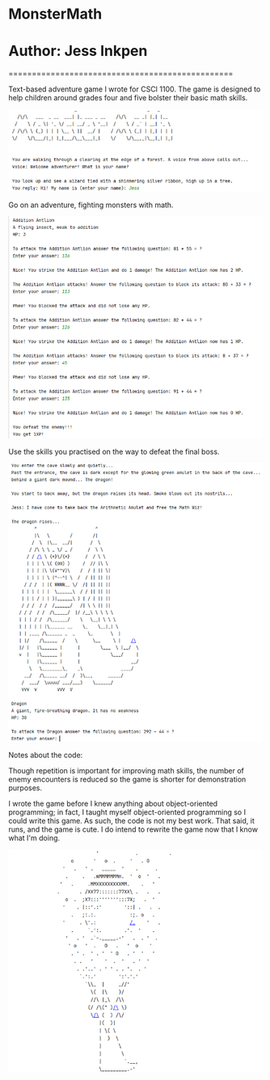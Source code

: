 # MonsterMath
# Author: Jess Inkpen

================================================

Text-based adventure game I wrote for CSCI 1100.
The game is designed to help children around 
grades four and five bolster their basic math 
skills.

![Monster Math game launch](/MonsterMathScreenshots/MonsterMathGameLaunch.png?raw=true)

Go on an adventure, fighting monsters with math.

![Monster Math battle](/MonsterMathScreenshots/MonsterMathBattle.png?raw=true)

Use the skills you practised on the way to defeat
the final boss.

![Monster Math dragon](/MonsterMathScreenshots/MonsterMathDragon.png?raw=true)

Notes about the code:

Though repetition is important for improving math
skills, the number of enemy encounters is reduced
so the game is shorter for demonstration purposes.

I wrote the game before I knew anything about 
object-oriented programming; in fact, I taught 
myself object-oriented programming so I could 
write this game. As such, the code is not my 
best work. That said, it runs, and the game is 
cute. I do intend to rewrite the game now that 
I know what I'm doing.

![Monster Math Wizard](/MonsterMathScreenshots/MonsterMathWizard.png?raw=true)
